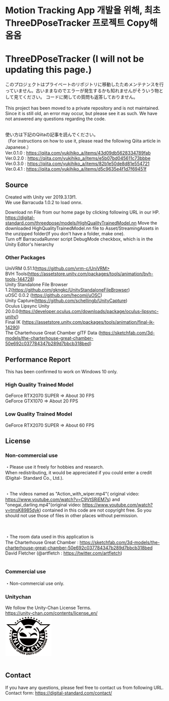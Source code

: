 # Motion Tracking App 개발을 위해, 최초 ThreeDPoseTracker 프로젝트 Copy해옴옴

# ThreeDPoseTracker (I will not be updating this page.)
このプロジェクトはプライベートのリポジトリに移動したためメンテナンスを行っていません。古いままなのでエラーが発生するかも知れませんがそういう物として見てください。
コードに関しての質問も返答しておりません。</br></br>
This project has been moved to a private repository and is not maintained. Since it is still old, an error may occur, but please see it as such.
We have not answered any questions regarding the code.</br></br>

使い方は下記のQiitaの記事を読んでください。</br>
（For instructions on how to use it, please read the following Qiita article in Japanese.）</br>
Ver.0.1.0 : https://qiita.com/yukihiko_a/items/43d09db5628334789fab</br>
Ver.0.2.0 : https://qiita.com/yukihiko_a/items/e5b07bd045611c73bbbe</br>
Ver.0.3.0 : https://qiita.com/yukihiko_a/items/82b1e50de8d81e554721</br>
Ver.0.4.1 : https://qiita.com/yukihiko_a/items/d5c9635e4f1d7f69451f</br>

## Source
Created with Unity ver 2019.3.13f1.</br>
We use Barracuda 1.0.2 to load onnx.</br>

Download nn File from our home page by clicking following URL in our HP.</br>
   https://digital-standard.com/threedpose/models/HighQualityTrainedModel.nn
Move the downloaded HighQualityTrainedModel.nn file to Asset/StreamingAssets in the unzipped folder(If you don't have a folder, make one).</br>
Turn off BarracudaRunner script DebugMode checkbox, which is in the Unity Editor's hierarchy</br>

### Other Packages
UniVRM 0.51.1(https://github.com/vrm-c/UniVRM></br>
BVH Tools(https://assetstore.unity.com/packages/tools/animation/bvh-tools-144728)</br>
Unity Standalone File Browser 1.2(https://github.com/gkngkc/UnityStandaloneFileBrowser)</br>
uOSC 0.0.2 (https://github.com/hecomi/uOSC)</br>
Unity Capture(https://github.com/schellingb/UnityCapture)</br>
Oculus Lipsync Unity 20.0.0(https://developer.oculus.com/downloads/package/oculus-lipsync-unity/)</br>
Final IK (https://assetstore.unity.com/packages/tools/animation/final-ik-14290)</br>
The Charterhouse Great Chamber glTF Data (https://sketchfab.com/3d-models/the-charterhouse-great-chamber-50e692c037784347b289d7bbcb318bed)

## Performance Report</br>
This has been confirmed to work on Windows 10 only.</br>
### High Quality Trained Model </br>
GeForce RTX2070 SUPER ⇒ About 30 FPS </br>
GeForce GTX1070 ⇒ About 20 FPS </br>
### Low Quality Trained Model </br>
GeForce RTX2070 SUPER ⇒ About 60 FPS </br>


## License
### Non-commercial use</br>
・Please use it freely for hobbies and research. </br>
  When redistributing, it would be appreciated if you could enter a credit (Digital-  Standard Co., Ltd.).</br></br>
   
・The videos named as "Action_with_wiper.mp4"(
original video: https://www.youtube.com/watch?v=C9VtSRiEM7s) and "onegai_darling.mp4"(original video: https://www.youtube.com/watch?v=tmsK8985dyk) contained in this code are not copyright free.
  So you should not use those of files in other places without permission.</br></br></br>

・The room data used in this application is</br>
The Charterhouse Great Chamber : https://sketchfab.com/3d-models/the-charterhouse-great-chamber-50e692c037784347b289d7bbcb318bed</br>
David Fletcher (@artfletch : https://twitter.com/artfletch)</br></br>

### Commercial use</br>
・Non-commercial use only.</br>

### Unitychan</br>
We follow the Unity-Chan License Terms.</br>
https://unity-chan.com/contents/license_en/</br>
![Light_Frame.png](image/Light_Frame.png)</br></br>
  
## Contact</br>
If you have any questions, please feel free to contact us from following URL.</br>
Contact form:  https://digital-standard.com/contact/ </br>
